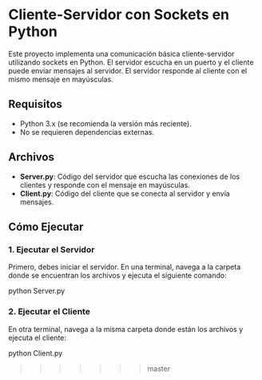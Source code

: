 # Cliente-Servidor con Sockets en Python

Este proyecto implementa una comunicación básica cliente-servidor utilizando sockets en Python. El servidor escucha en un puerto y el cliente puede enviar mensajes al servidor. El servidor responde al cliente con el mismo mensaje en mayúsculas.

## Requisitos

- Python 3.x (se recomienda la versión más reciente).
- No se requieren dependencias externas.

## Archivos

- **Server.py**: Código del servidor que escucha las conexiones de los clientes y responde con el mensaje en mayúsculas.
- **Client.py**: Código del cliente que se conecta al servidor y envía mensajes.
  
## Cómo Ejecutar

### 1. Ejecutar el Servidor

Primero, debes iniciar el servidor. En una terminal, navega a la carpeta donde se encuentran los archivos y ejecuta el siguiente comando:

python Server.py

### 2. Ejecutar el Cliente

En otra terminal, navega a la misma carpeta donde están los archivos y ejecuta el cliente:

python Client.py
>>>>>>> master
